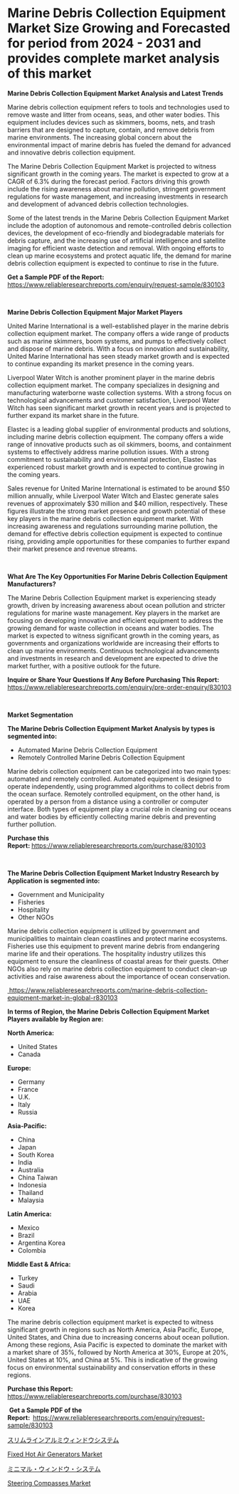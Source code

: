 <p><h1>Marine Debris Collection Equipment Market Size Growing and Forecasted for period from 2024 - 2031 and provides complete market analysis of this market</h1></p><p><strong>Marine Debris Collection Equipment Market Analysis and Latest Trends</strong></p>
<p><p>Marine debris collection equipment refers to tools and technologies used to remove waste and litter from oceans, seas, and other water bodies. This equipment includes devices such as skimmers, booms, nets, and trash barriers that are designed to capture, contain, and remove debris from marine environments. The increasing global concern about the environmental impact of marine debris has fueled the demand for advanced and innovative debris collection equipment.</p><p>The Marine Debris Collection Equipment Market is projected to witness significant growth in the coming years. The market is expected to grow at a CAGR of 6.3% during the forecast period. Factors driving this growth include the rising awareness about marine pollution, stringent government regulations for waste management, and increasing investments in research and development of advanced debris collection technologies.</p><p>Some of the latest trends in the Marine Debris Collection Equipment Market include the adoption of autonomous and remote-controlled debris collection devices, the development of eco-friendly and biodegradable materials for debris capture, and the increasing use of artificial intelligence and satellite imaging for efficient waste detection and removal. With ongoing efforts to clean up marine ecosystems and protect aquatic life, the demand for marine debris collection equipment is expected to continue to rise in the future.</p></p>
<p><strong>Get a Sample PDF of the Report:&nbsp;</strong> <a href="https://www.reliableresearchreports.com/enquiry/request-sample/830103">https://www.reliableresearchreports.com/enquiry/request-sample/830103</a></p>
<p>&nbsp;</p>
<p><strong>Marine Debris Collection Equipment Major Market Players</strong></p>
<p><p>United Marine International is a well-established player in the marine debris collection equipment market. The company offers a wide range of products such as marine skimmers, boom systems, and pumps to effectively collect and dispose of marine debris. With a focus on innovation and sustainability, United Marine International has seen steady market growth and is expected to continue expanding its market presence in the coming years.</p><p>Liverpool Water Witch is another prominent player in the marine debris collection equipment market. The company specializes in designing and manufacturing waterborne waste collection systems. With a strong focus on technological advancements and customer satisfaction, Liverpool Water Witch has seen significant market growth in recent years and is projected to further expand its market share in the future.</p><p>Elastec is a leading global supplier of environmental products and solutions, including marine debris collection equipment. The company offers a wide range of innovative products such as oil skimmers, booms, and containment systems to effectively address marine pollution issues. With a strong commitment to sustainability and environmental protection, Elastec has experienced robust market growth and is expected to continue growing in the coming years.</p><p>Sales revenue for United Marine International is estimated to be around $50 million annually, while Liverpool Water Witch and Elastec generate sales revenues of approximately $30 million and $40 million, respectively. These figures illustrate the strong market presence and growth potential of these key players in the marine debris collection equipment market. With increasing awareness and regulations surrounding marine pollution, the demand for effective debris collection equipment is expected to continue rising, providing ample opportunities for these companies to further expand their market presence and revenue streams.</p></p>
<p>&nbsp;</p>
<p><strong>What Are The Key Opportunities For Marine Debris Collection Equipment Manufacturers?</strong></p>
<p><p>The Marine Debris Collection Equipment market is experiencing steady growth, driven by increasing awareness about ocean pollution and stricter regulations for marine waste management. Key players in the market are focusing on developing innovative and efficient equipment to address the growing demand for waste collection in oceans and water bodies. The market is expected to witness significant growth in the coming years, as governments and organizations worldwide are increasing their efforts to clean up marine environments. Continuous technological advancements and investments in research and development are expected to drive the market further, with a positive outlook for the future.</p></p>
<p><strong>Inquire or Share Your Questions If Any Before Purchasing This Report:</strong> <a href="https://www.reliableresearchreports.com/enquiry/pre-order-enquiry/830103">https://www.reliableresearchreports.com/enquiry/pre-order-enquiry/830103</a></p>
<p>&nbsp;</p>
<p><strong>Market Segmentation</strong></p>
<p><strong>The Marine Debris Collection Equipment Market Analysis by types is segmented into:</strong></p>
<p><ul><li>Automated Marine Debris Collection Equipment</li><li>Remotely Controlled Marine Debris Collection Equipment</li></ul></p>
<p><p>Marine debris collection equipment can be categorized into two main types: automated and remotely controlled. Automated equipment is designed to operate independently, using programmed algorithms to collect debris from the ocean surface. Remotely controlled equipment, on the other hand, is operated by a person from a distance using a controller or computer interface. Both types of equipment play a crucial role in cleaning our oceans and water bodies by efficiently collecting marine debris and preventing further pollution.</p></p>
<p><strong>Purchase this Report:&nbsp;</strong><a href="https://www.reliableresearchreports.com/purchase/830103">https://www.reliableresearchreports.com/purchase/830103</a></p>
<p>&nbsp;</p>
<p><strong>The Marine Debris Collection Equipment Market Industry Research by Application is segmented into:</strong></p>
<p><ul><li>Government and Municipality</li><li>Fisheries</li><li>Hospitality</li><li>Other NGOs</li></ul></p>
<p><p>Marine debris collection equipment is utilized by government and municipalities to maintain clean coastlines and protect marine ecosystems. Fisheries use this equipment to prevent marine debris from endangering marine life and their operations. The hospitality industry utilizes this equipment to ensure the cleanliness of coastal areas for their guests. Other NGOs also rely on marine debris collection equipment to conduct clean-up activities and raise awareness about the importance of ocean conservation.</p></p>
<p><a href="https://www.reliableresearchreports.com/marine-debris-collection-equipment-market-in-global-r830103">&nbsp;https://www.reliableresearchreports.com/marine-debris-collection-equipment-market-in-global-r830103</a></p>
<p><strong>In terms of Region, the Marine Debris Collection Equipment Market Players available by Region are:</strong></p>
<p>
    <p> <strong> North America: </strong>
        <ul>
            <li>United States</li>
            <li>Canada</li>
        </ul>
        </p> 
    <p> <strong> Europe: </strong>
        <ul>
            <li>Germany</li>
            <li>France</li>
            <li>U.K.</li>
            <li>Italy</li>
            <li>Russia</li>
        </ul>
        </p> 
    <p> <strong> Asia-Pacific: </strong>
        <ul>
            <li>China</li>
            <li>Japan</li>
            <li>South Korea</li>
            <li>India</li>
            <li>Australia</li>
            <li>China Taiwan</li>
            <li>Indonesia</li>
            <li>Thailand</li>
            <li>Malaysia</li>
        </ul>
        </p> 
    <p> <strong> Latin America: </strong>
        <ul>
            <li>Mexico</li>
            <li>Brazil</li>
            <li>Argentina Korea</li>
            <li>Colombia</li>
        </ul>
        </p> 
    <p> <strong> Middle East & Africa: </strong>
        <ul>
            <li>Turkey</li>
            <li>Saudi</li>
            <li>Arabia</li>
            <li>UAE</li>
            <li>Korea</li>
        </ul>
    </p>
    </p>
<p><p>The marine debris collection equipment market is expected to witness significant growth in regions such as North America, Asia Pacific, Europe, United States, and China due to increasing concerns about ocean pollution. Among these regions, Asia Pacific is expected to dominate the market with a market share of 35%, followed by North America at 30%, Europe at 20%, United States at 10%, and China at 5%. This is indicative of the growing focus on environmental sustainability and conservation efforts in these regions.</p></p>
<p><strong>Purchase this Report: </strong><a href="https://www.reliableresearchreports.com/purchase/830103">https://www.reliableresearchreports.com/purchase/830103</a></p>
<p>&nbsp;<strong>Get a Sample PDF of the Report:&nbsp;&nbsp;</strong><a href="https://www.reliableresearchreports.com/enquiry/request-sample/830103">https://www.reliableresearchreports.com/enquiry/request-sample/830103</a></p>
<p><strong></strong></p>
<p><p><a href="https://github.com/schmahlson/Market-Research-Report-List-2/blob/main/6905999104371.md">スリムラインアルミウィンドウシステム</a></p><p><a href="https://github.com/julyju69/Market-Research-Report-List-3/blob/main/fixed-hot-air-generators-market.md">Fixed Hot Air Generators Market</a></p><p><a href="https://github.com/roulaayoub-saad/Market-Research-Report-List-1/blob/main/8584379104370.md">ミニマル・ウィンドウ・システム</a></p><p><a href="https://github.com/nathandecarvalho/Market-Research-Report-List-3/blob/main/steering-compasses-market.md">Steering Compasses Market</a></p></p>